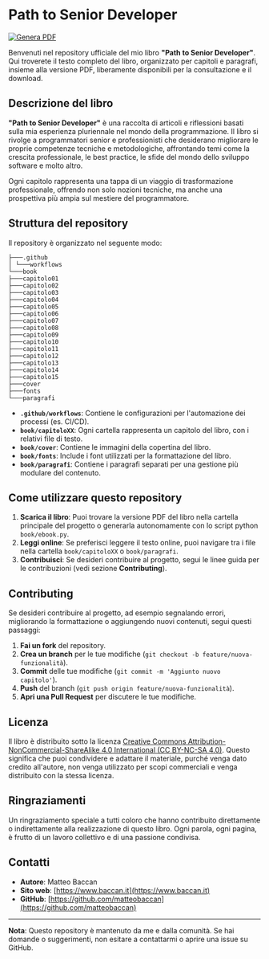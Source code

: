 # Path to Senior Developer

[![Genera PDF](https://github.com/matteobaccan/PathToSeniorDeveloper/actions/workflows/generatepdf.yml/badge.svg)](https://github.com/matteobaccan/PathToSeniorDeveloper/actions/workflows/generatepdf.yml)

Benvenuti nel repository ufficiale del mio libro **"Path to Senior Developer"**. Qui troverete il testo completo del libro, organizzato per capitoli e paragrafi, insieme alla versione PDF, liberamente disponibili per la consultazione e il download.

## Descrizione del libro

**"Path to Senior Developer"** è una raccolta di articoli e riflessioni basati sulla mia esperienza pluriennale nel mondo della programmazione. Il libro si rivolge a programmatori senior e professionisti che desiderano migliorare le proprie competenze tecniche e metodologiche, affrontando temi come la crescita professionale, le best practice, le sfide del mondo dello sviluppo software e molto altro.

Ogni capitolo rappresenta una tappa di un viaggio di trasformazione professionale, offrendo non solo nozioni tecniche, ma anche una prospettiva più ampia sul mestiere del programmatore.

## Struttura del repository

Il repository è organizzato nel seguente modo:

```text
├───.github
│ └───workflows
└───book
├───capitolo01
├───capitolo02
├───capitolo03
├───capitolo04
├───capitolo05
├───capitolo06
├───capitolo07
├───capitolo08
├───capitolo09
├───capitolo10
├───capitolo11
├───capitolo12
├───capitolo13
├───capitolo14
├───capitolo15
├───cover
├───fonts
└───paragrafi
```


- **`.github/workflows`**: Contiene le configurazioni per l'automazione dei processi (es. CI/CD).
- **`book/capitoloXX`**: Ogni cartella rappresenta un capitolo del libro, con i relativi file di testo.
- **`book/cover`**: Contiene le immagini della copertina del libro.
- **`book/fonts`**: Include i font utilizzati per la formattazione del libro.
- **`book/paragrafi`**: Contiene i paragrafi separati per una gestione più modulare del contenuto.

## Come utilizzare questo repository

1. **Scarica il libro**: Puoi trovare la versione PDF del libro nella cartella principale del progetto o generarla autonomamente con lo script python `book/ebook.py`.
2. **Leggi online**: Se preferisci leggere il testo online, puoi navigare tra i file nella cartella `book/capitoloXX` o `book/paragrafi`.
3. **Contribuisci**: Se desideri contribuire al progetto, segui le linee guida per le contribuzioni (vedi sezione **Contributing**).

## Contributing

Se desideri contribuire al progetto, ad esempio segnalando errori, migliorando la formattazione o aggiungendo nuovi contenuti, segui questi passaggi:

1. **Fai un fork** del repository.
2. **Crea un branch** per le tue modifiche (`git checkout -b feature/nuova-funzionalità`).
3. **Commit** delle tue modifiche (`git commit -m 'Aggiunto nuovo capitolo'`).
4. **Push** del branch (`git push origin feature/nuova-funzionalità`).
5. **Apri una Pull Request** per discutere le tue modifiche.

## Licenza

Il libro è distribuito sotto la licenza [Creative Commons Attribution-NonCommercial-ShareAlike 4.0 International (CC BY-NC-SA 4.0)](https://creativecommons.org/licenses/by-nc-sa/4.0/). Questo significa che puoi condividere e adattare il materiale, purché venga dato credito all'autore, non venga utilizzato per scopi commerciali e venga distribuito con la stessa licenza.

## Ringraziamenti

Un ringraziamento speciale a tutti coloro che hanno contribuito direttamente o indirettamente alla realizzazione di questo libro. Ogni parola, ogni pagina, è frutto di un lavoro collettivo e di una passione condivisa.

## Contatti

- **Autore**: Matteo Baccan
- **Sito web**: [https://www.baccan.it](https://www.baccan.it)
- **GitHub**: [https://github.com/matteobaccan](https://github.com/matteobaccan)

---

**Nota**: Questo repository è mantenuto da me e dalla comunità. Se hai domande o suggerimenti, non esitare a contattarmi o aprire una issue su GitHub.
